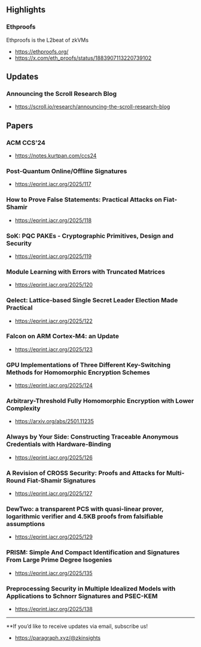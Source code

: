 ## Highlights

### Ethproofs 
Ethproofs is the L2beat of zkVMs
- <https://ethproofs.org/>
- <https://x.com/eth_proofs/status/1883907113220739102>

## Updates
### Announcing the Scroll Research Blog
- <https://scroll.io/research/announcing-the-scroll-research-blog>

## Papers
### ACM CCS'24
- <https://notes.kurtpan.com/ccs24>
### Post-Quantum Online/Offline Signatures
- <https://eprint.iacr.org/2025/117>
### How to Prove False Statements: Practical Attacks on Fiat-Shamir
- <https://eprint.iacr.org/2025/118>
### SoK: PQC PAKEs - Cryptographic Primitives, Design and Security
- <https://eprint.iacr.org/2025/119>
### Module Learning with Errors with Truncated Matrices
- <https://eprint.iacr.org/2025/120>
### Qelect: Lattice-based Single Secret Leader Election Made Practical
- <https://eprint.iacr.org/2025/122>
### Falcon on ARM Cortex-M4: an Update
- <https://eprint.iacr.org/2025/123>
### GPU Implementations of Three Different Key-Switching Methods for Homomorphic Encryption Schemes
- <https://eprint.iacr.org/2025/124>
### Arbitrary-Threshold Fully Homomorphic Encryption with Lower Complexity
- <https://arxiv.org/abs/2501.11235>
### Always by Your Side: Constructing Traceable Anonymous Credentials with Hardware-Binding
- <https://eprint.iacr.org/2025/126>
### A Revision of CROSS Security: Proofs and Attacks for Multi-Round Fiat-Shamir Signatures
- <https://eprint.iacr.org/2025/127>
### DewTwo: a transparent PCS with quasi-linear prover, logarithmic verifier and 4.5KB proofs from falsifiable assumptions
- <https://eprint.iacr.org/2025/129>
### PRISM: Simple And Compact Identification and Signatures From Large Prime Degree Isogenies
- <https://eprint.iacr.org/2025/135>
### Preprocessing Security in Multiple Idealized Models with Applications to Schnorr Signatures and PSEC-KEM
- <https://eprint.iacr.org/2025/138>


---
**If you’d like to receive updates via email, subscribe us!

- <https://paragraph.xyz/@zkinsights>
